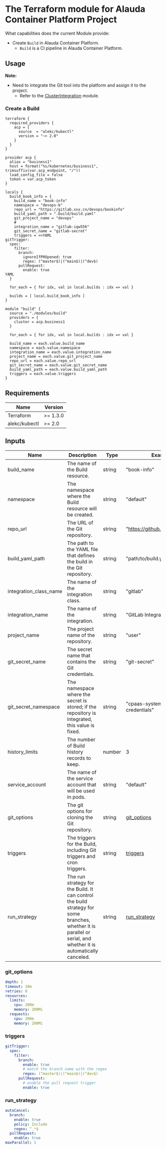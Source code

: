 # The Terraform module for Alauda Container Platform Project

What capabilities does the current Module provide:

- Create `Build` in Alauda Container Platform.
  - `Build` is a CI pipeline in Alauda Container Platform.

## Usage

**Note:**

* Need to integrate the Git tool into the platform and assign it to the project.
  - Refer to the [ClusterIntegration](../clusterintegration/README.md) module.

### Create a Build

```hcl
terraform {
  required_providers {
    acp = {
      source  = "alekc/kubectl"
      version = "~> 2.0"
    }
  }
}

provider acp {
  alias = "business1"
  host = format("%s/kubernetes/business1", trimsuffix(var.acp_endpoint, "/"))
  load_config_file = false
  token = var.acp_token
}

locals {
  build_book_info = {
    build_name = "book-info"
    namespace = "devops-b"
    repo_url = "https://gitlab.xxx.cn/devops/bookinfo"
    build_yaml_path = ".build/build.yaml"
    git_project_name = "devops"
    #
    integration_name = "gitlab-iqw556"
    git_secret_name = "gitlab-secret"
    triggers = <<YAML
gitTrigger:
  spec:
    filter:
      branch:
        ignoreIfPROpened: true
        regex: (^master$)|(^main$)|(^dev$)
      pullRequest:
        enable: true
YAML
  }

  for_each = { for idx, val in local.builds : idx => val }

  builds = [ local.build_book_info ]
}

module "build" {
  source = "./modules/build"
  providers = {
    cluster = acp.business1
  }

  for_each = { for idx, val in local.builds : idx => val }

  build_name = each.value.build_name
  namespace = each.value.namespace
  integration_name = each.value.integration_name
  project_name = each.value.git_project_name
  repo_url = each.value.repo_url
  git_secret_name = each.value.git_secret_name
  build_yaml_path = each.value.build_yaml_path
  triggers = each.value.triggers
}
```

## Requirements

| Name          | Version  |
| ------------- | -------- |
| Terraform     | >= 1.3.0 |
| alekc/kubectl | >= 2.0   |


## Inputs

| Name                  | Description                                                                 | Type   | Example                        | Required |
|-----------------------|-----------------------------------------------------------------------------|--------|--------------------------------|----------|
| build_name            | The name of the Build resource.                                             | string | "book-info"                    | Y        |
| namespace             | The namespace where the Build resource will be created.                     | string | "default"                      | Y        |
| repo_url              | The URL of the Git repository.                                              | string | "https://github.com/user/repo" | Y        |
| build_yaml_path       | The path to the YAML file that defines the build in the Git repository.     | string | "path/to/build.yaml"           | Y        |
| integration_class_name | The name of the integration class.                                         | string | "gitlab"                       | Y        |
| integration_name      | The name of the integration.                                                | string | "GitLab Integration Name"      | Y        |
| project_name          | The project name of the repository.                                         | string | "user"                         | Y        |
| git_secret_name       | The secret name that contains the Git credentials.                          | string | "git-secret"                   | Y        |
| git_secret_namespace  | The namespace where the secret is stored; if the repository is integrated, this value is fixed. | string | "cpaas-system-global-credentials" | N      |
| history_limits        | The number of Build history records to keep.                                | number | 3                              | N        |
| service_account       | The name of the service account that will be used in pods.                  | string | "default"                      | N        |
| git_options           | The git options for cloning the Git repository.                             | string | [git_options](#git_options)    | N        |
| triggers              | The triggers for the Build, including Git triggers and cron triggers.       | string | [triggers](#triggers)          | N        |
| run_strategy          | The run strategy for the Build. It can control the build strategy for some branches, whether it is parallel or serial, and whether it is automatically canceled. | string | [run_strategy](#run_strategy)  | N        |

### git_options

```yaml
depth: 1
timeout: 10m
retries: 0
resources:
  limits:
    cpu: 200m
    memory: 200Mi
  requests:
    cpu: 200m
    memory: 200Mi
```

### triggers

```yaml
gitTrigger:
  spec:
    filter:
      branch:
        enable: true
        # match the branch name with the regex
        regex: (^master$)|(^main$)|(^dev$)
      pullRequest:
        # enable the pull request trigger
        enable: true
```

### run_strategy

```yaml
autoCancel:
  branch:
    enable: true
    policy: Include
    regex: ^.*$
  pullRequest:
    enable: true
maxParallel: 1
```
